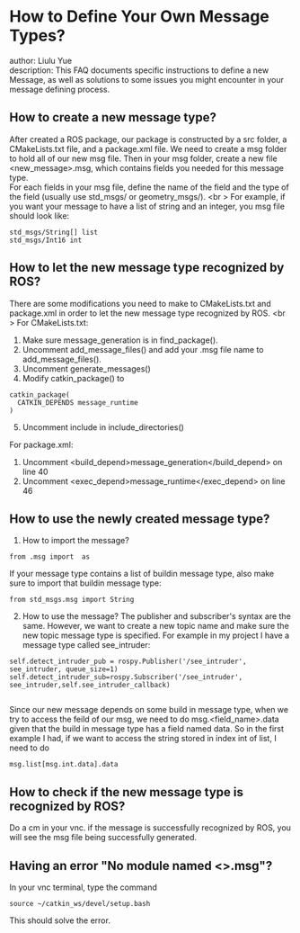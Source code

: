 # How to Define Your Own Message Types?
author: Liulu Yue <br />
description: This FAQ documents specific instructions to define a new Message, as well as solutions to some issues you might encounter in your message defining process.

## How to create a new message type?
After created a ROS package, our package is constructed by a src folder, a CMakeLists.txt file, and a package.xml file. We need to create a msg folder to hold all of our new msg file. Then in your msg folder, create a new file <new_message>.msg, which contains fields you needed for this message type. <br />
For each fields in your msg file, define the name of the field and the type of the field (usually use std_msgs/<Type> or geometry_msgs/<Type>). <br \>
  For example, if you want your message to have a list of string and an integer, you msg file should look like:
  <pre><code>std_msgs/String[] list
std_msgs/Int16 int</code></pre>

## How to let the new message type recognized by ROS?
There are some modifications you need to make to CMakeLists.txt and package.xml in order to let the new message type recognized by ROS. <br \>
For CMakeLists.txt:
1. Make sure message_generation is in find_package().
2. Uncomment add_message_files() and add your .msg file name to add_message_files().
3. Uncomment generate_messages()
4. Modify catkin_package() to
<pre><code>catkin_package(
  CATKIN_DEPENDS message_runtime
)</code></pre>
5. Uncomment include in include_directories()
  
For package.xml:
  1. Uncomment <build_depend>message_generation</build_depend> on line 40
  2. Uncomment <exec_depend>message_runtime</exec_depend> on line 46

## How to use the newly created message type?
1. How to import the message?
  <pre><code>from <package_name>.msg import <message_name> as <message_name></code></pre>
  If your message type contains a list of buildin message type, also make sure to import that buildin message type:
  <pre><code>from std_msgs.msg import String</code></pre>
2. How to use the message?
  The publisher and subscriber's syntax are the same. However, we want to create a new topic name and make sure the new topic message type is specified. For example in my project I have a message type called see_intruder:
  <pre><code>self.detect_intruder_pub = rospy.Publisher('/see_intruder', see_intruder, queue_size=1)
self.detect_intruder_sub=rospy.Subscriber('/see_intruder', see_intruder,self.see_intruder_callback)
  </code></pre>
  Since our new message depends on some build in message type, when we try to access the feild of our msg, we need to do msg.<field_name>.data given that the build in message type has a field named data. So in the first example I had, if we want to access the string stored in index int of list, I need to do
  <pre><code>msg.list[msg.int.data].data</code></pre>
  
## How to check if the new message type is recognized by ROS?
Do a cm in your vnc. if the message is successfully recognized by ROS, you will see the msg file being successfully generated. 

## Having an error "No module named <>.msg"?
In your vnc terminal, type the command
<pre><code>source ~/catkin_ws/devel/setup.bash</code></pre>
This should solve the error.


